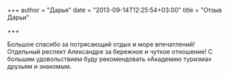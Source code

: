 +++
author = "Дарья"
date = "2013-09-14T12:25:54+03:00"
title = "Отзыв Дарьи"

+++

Большое спасибо за потрясающий отдых и море впечатлений! Отдельный респект Александре за бережное и чуткое отношение! С большим удовольствием буду рекомендовать «Академию туризма» друзьям и знакомым.